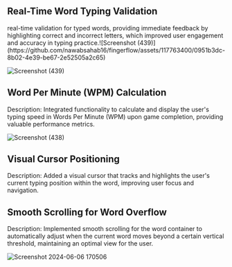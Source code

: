 <h2>Real-Time Word Typing Validation </h2>
real-time validation for typed words, providing immediate feedback by highlighting correct and incorrect letters, which improved user engagement and accuracy in typing practice.![Screenshot (439)](https://github.com/nawabsahab16/fingerflow/assets/117763400/0951b3dc-8b02-4e39-be67-2e52505a2c65)

![Screenshot (439)](https://github.com/nawabsahab16/fingerflow/assets/117763400/b5558d61-11e7-4f80-8f85-535b256e627b)


<h2>Word Per Minute (WPM) Calculation</h2>

Description: Integrated functionality to calculate and display the user's typing speed in Words Per Minute (WPM) upon game completion, providing valuable performance metrics.

![Screenshot (438)](https://github.com/nawabsahab16/fingerflow/assets/117763400/1765fefd-7e40-4209-a616-df6d27b6fb29)

<h2>Visual Cursor Positioning </h2>

Description: Added a visual cursor that tracks and highlights the user's current typing position within the word, improving user focus and navigation.

<h2>Smooth Scrolling for Word Overflow</h2>

Description: Implemented smooth scrolling for the word container to automatically adjust when the current word moves beyond a certain vertical threshold, maintaining an optimal view for the user.


![Screenshot 2024-06-06 170506](https://github.com/nawabsahab16/fingerflow/assets/117763400/0bb50759-0d4a-4c66-9249-c43f8909c739)
